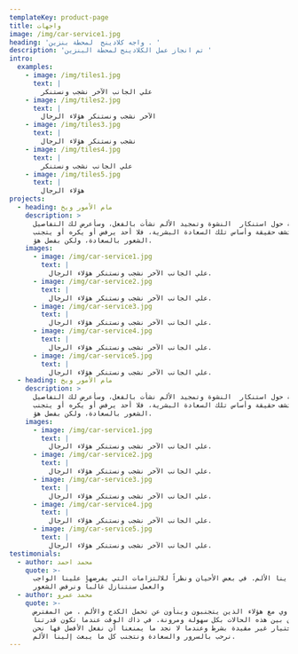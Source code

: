 ```yaml
---
templateKey: product-page
title: واجهات
image: /img/car-service1.jpg
heading: 'واجه كلادينج  لمحطة بنزين . '
description: 'تم انجاز عمل الكلادينج لمحطة البنزين '
intro:
  examples:
    - image: /img/tiles1.jpg
      text: |
        علي الجانب الآخر نشجب ونستنكر
    - image: /img/tiles2.jpg
      text: |
        الآخر نشجب ونستنكر هؤلاء الرجال
    - image: /img/tiles3.jpg
      text: |
        نشجب ونستنكر هؤلاء الرجال
    - image: /img/tiles4.jpg
      text: |
        علي الجانب نشجب ونستنكر
    - image: /img/tiles5.jpg
      text: |
        هؤلاء الرجال
projects:
  - heading: مام الأمور ويخ
    description: >
      المغلوطة حول استنكار  النشوة وتمجيد الألم نشأت بالفعل، وسأعرض لك التفاصيل
      لتكتشف حقيقة وأساس تلك السعادة البشرية، فلا أحد يرفض أو يكره أو يتجنب
      الشعور بالسعادة، ولكن بفضل هؤ.
    images:
      - image: /img/car-service1.jpg
        text: |
          علي الجانب الآخر نشجب ونستنكر هؤلاء الرجال.
      - image: /img/car-service2.jpg
        text: |
          علي الجانب الآخر نشجب ونستنكر هؤلاء الرجال.
      - image: /img/car-service3.jpg
        text: |
          علي الجانب الآخر نشجب ونستنكر هؤلاء الرجال.
      - image: /img/car-service4.jpg
        text: |
          علي الجانب الآخر نشجب ونستنكر هؤلاء الرجال.
      - image: /img/car-service5.jpg
        text: |
          علي الجانب الآخر نشجب ونستنكر هؤلاء الرجال.
  - heading: مام الأمور ويخ
    description: >
      المغلوطة حول استنكار  النشوة وتمجيد الألم نشأت بالفعل، وسأعرض لك التفاصيل
      لتكتشف حقيقة وأساس تلك السعادة البشرية، فلا أحد يرفض أو يكره أو يتجنب
      الشعور بالسعادة، ولكن بفضل هؤ.
    images:
      - image: /img/car-service1.jpg
        text: |
          علي الجانب الآخر نشجب ونستنكر هؤلاء الرجال.
      - image: /img/car-service2.jpg
        text: |
          علي الجانب الآخر نشجب ونستنكر هؤلاء الرجال.
      - image: /img/car-service3.jpg
        text: |
          علي الجانب الآخر نشجب ونستنكر هؤلاء الرجال.
      - image: /img/car-service4.jpg
        text: |
          علي الجانب الآخر نشجب ونستنكر هؤلاء الرجال.
      - image: /img/car-service5.jpg
        text: |
          علي الجانب الآخر نشجب ونستنكر هؤلاء الرجال.
testimonials:
  - author: محمد احمد
    quote: >-
      ينا الألم. في بعض الأحيان ونظراً للالتزامات التي يفرضها علينا الواجب
      والعمل سنتنازل غالباً ونرفض الشعور
  - author: محمد عمرو
    quote: >-
      م فيتساوي مع هؤلاء الذين يتجنبون وينأون عن تحمل الكدح والألم . من المفترض
      أن نفرق بين هذه الحالات بكل سهولة ومرونة. في ذاك الوقت عندما تكون قدرتنا
      علي الاختيار غير مقيدة بشرط وعندما لا نجد ما يمنعنا أن نفعل الأفضل فها نحن
      نرحب بالسرور والسعادة ونتجنب كل ما يبعث إلينا الألم.
---
```


